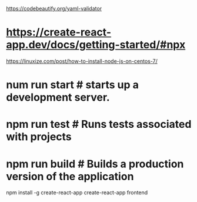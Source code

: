 https://codebeautify.org/yaml-validator


# https://create-react-app.dev/docs/getting-started/#npx

		
https://linuxize.com/post/how-to-install-node-js-on-centos-7/

# num run start # starts up a development server. 

# npm run test # Runs tests associated with projects

# npm run build  # Builds a production version of the application

npm install -g create-react-app
create-react-app frontend
